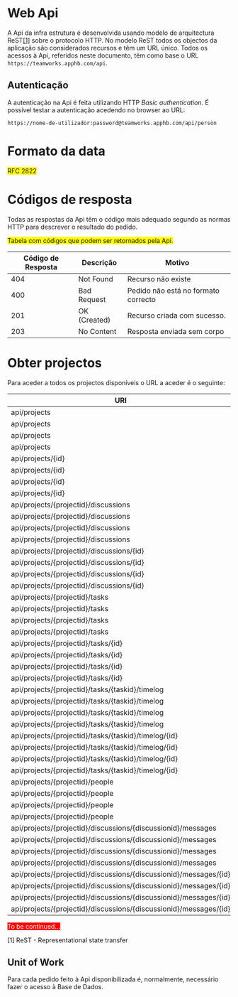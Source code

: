 Web Api 
=

A Api da infra estrutura é desenvolvida usando modelo de arquitectura ReST[[1]](http://link/) sobre o protocolo HTTP. No modelo ReST todos os objectos da aplicação são considerados recursos e têm um URL único. Todos os acessos à Api, referidos neste documento, têm como base o URL `https://teamworks.apphb.com/api`.

Autenticação 
-

A autenticação na Api é feita utilizando HTTP *Basic authentication*. 
É possível testar a autenticação acedendo no browser ao URL:

````
https://nome-de-utilizador:password@teamworks.apphb.com/api/person
````

Formato da data
=

<span style="background-color: yellow">RFC 2822</span>

Códigos de resposta
=

Todas as respostas da Api têm o código mais adequado segundo as normas HTTP para descrever o resultado do pedido.

<span style="background-color: yellow">Tabela com códigos que podem ser retornados pela Api. </span>

<!---table{| l | l | l |}-->

| **Código de Resposta** | **Descrição** | **Motivo** | 
|-----|-----|-----|
| 404 | Not Found | Recurso não existe |
| 400 | Bad Request | Pedido não está no formato correcto |
| 201 | OK (Created) | Recurso criada com sucesso. |
| 203 | No Content | Resposta enviada sem corpo |
<!---!table{Código de Resposta da Api,tabcodresp}-->

Obter projectos
=

Para aceder a todos os projectos disponíveis o URL a aceder é o seguinte:

<!---table{| l | l | l |}-->

| **URI** | **Método** | **Descrição** |
|-----|-----|-----|
| api/projects | GET |  |
| api/projects | POST |  |
| api/projects | PUT |  |
| api/projects | DELETE |  |
| api/projects/{id} | GET |  |
| api/projects/{id} | POST |  |
| api/projects/{id} | PUT |  |
| api/projects/{id} | DELETE |  |
| api/projects/{projectid}/discussions | GET |  |
| api/projects/{projectid}/discussions | POST |  |
| api/projects/{projectid}/discussions | PUT |  |
| api/projects/{projectid}/discussions | DELETE |  |
| api/projects/{projectid}/discussions/{id} | GET |  |
| api/projects/{projectid}/discussions/{id} | POST |  |
| api/projects/{projectid}/discussions/{id} | PUT |  |
| api/projects/{projectid}/discussions/{id} | DELETE |  |
| api/projects/{projectid}/tasks | GET |  |
| api/projects/{projectid}/tasks | POST |  |
| api/projects/{projectid}/tasks | PUT |  |
| api/projects/{projectid}/tasks | DELETE |  |
| api/projects/{projectid}/tasks/{id} | GET |  |
| api/projects/{projectid}/tasks/{id} | POST |  |
| api/projects/{projectid}/tasks/{id} | PUT |  |
| api/projects/{projectid}/tasks/{id} | DELETE |  |
| api/projects/{projectid}/tasks/{taskid}/timelog | GET |  |
| api/projects/{projectid}/tasks/{taskid}/timelog | POST |  |
| api/projects/{projectid}/tasks/{taskid}/timelog | PUT |  |
| api/projects/{projectid}/tasks/{taskid}/timelog | DELETE |  |
| api/projects/{projectid}/tasks/{taskid}/timelog/{id} | GET |  |
| api/projects/{projectid}/tasks/{taskid}/timelog/{id} | POST |  |
| api/projects/{projectid}/tasks/{taskid}/timelog/{id} | PUT |  |
| api/projects/{projectid}/tasks/{taskid}/timelog/{id} | DELETE |  |
| api/projects/{projectid}/people | GET |  |
| api/projects/{projectid}/people | POST |  |
| api/projects/{projectid}/people | PUT |  |
| api/projects/{projectid}/people | DELETE |  |
| api/projects/{projectid}/discussions/{discussionid}/messages | GET |  |
| api/projects/{projectid}/discussions/{discussionid}/messages | POST |  |
| api/projects/{projectid}/discussions/{discussionid}/messages | PUT |  |
| api/projects/{projectid}/discussions/{discussionid}/messages | DELETE |  |
| api/projects/{projectid}/discussions/{discussionid}/messages/{id} | GET |  |
| api/projects/{projectid}/discussions/{discussionid}/messages/{id} | POST |  |
| api/projects/{projectid}/discussions/{discussionid}/messages/{id} | PUT |  |
| api/projects/{projectid}/discussions/{discussionid}/messages/{id} | DELETE |  |

<!---!table{Endereços da Api e respectivos códigos de retorno,tabcodret}-->

<span style="background-color: red; color: white">To be continued...</span>

[1] ReST - Representational state transfer

Unit of Work
-

Para cada pedido feito à Api disponibilizada é, normalmente, necessário fazer o acesso à Base de Dados. 


